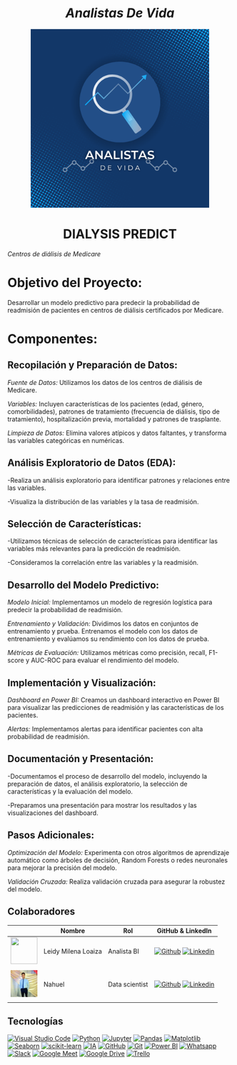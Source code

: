 ## <h1 align="center">_Analistas De Vida_</h1>




<p align="center">
  <img src="https://github.com/No-Country-simulation/c20-65-m-data-bi/blob/main/Imagenes/Blue%20and%20White%20Modern%20Digital%20Marketing%20Logo.png?raw=true" height="400">
<p align="center">







## <h1 align="center">DIALYSIS PREDICT</h1>
<p align="center"> 
  


*Centros de diálisis de Medicare*



# Objetivo del Proyecto:
Desarrollar un modelo predictivo para predecir la probabilidad de readmisión de pacientes en centros de diálisis certificados por Medicare.



# Componentes:





## Recopilación y Preparación de Datos:


*Fuente de Datos:* Utilizamos los datos de los centros de diálisis de Medicare.

*Variables:* Incluyen características de los pacientes (edad, género, comorbilidades), patrones de tratamiento (frecuencia de diálisis, tipo de tratamiento), hospitalización previa, mortalidad y patrones de trasplante.

*Limpieza de Datos:* Elimina valores atípicos y datos faltantes, y transforma las variables categóricas en numéricas.




## Análisis Exploratorio de Datos (EDA):

-Realiza un análisis exploratorio para identificar patrones y relaciones entre las variables.

-Visualiza la distribución de las variables y la tasa de readmisión.




## Selección de Características:

-Utilizamos técnicas de selección de características para identificar las variables más relevantes para la predicción de readmisión.

-Consideramos la correlación entre las variables y la readmisión.



## Desarrollo del Modelo Predictivo:

*Modelo Inicial:* Implementamos un modelo de regresión logística para predecir la probabilidad de readmisión.

*Entrenamiento y Validación:* Dividimos los datos en conjuntos de entrenamiento y prueba. Entrenamos el modelo con los datos de entrenamiento y evalúamos su rendimiento con los datos de prueba.

*Métricas de Evaluación:* Utilizamos métricas como precisión, recall, F1-score y AUC-ROC para evaluar el rendimiento del modelo.




## Implementación y Visualización:


*Dashboard en Power BI:* Creamos un dashboard interactivo en Power BI para visualizar las predicciones de readmisión y las características de los pacientes.

*Alertas:* Implementamos alertas para identificar pacientes con alta probabilidad de readmisión.




## Documentación y Presentación:

-Documentamos el proceso de desarrollo del modelo, incluyendo la preparación de datos, el análisis exploratorio, la selección de características y la evaluación del modelo.

-Preparamos una presentación para mostrar los resultados y las visualizaciones del dashboard.



## Pasos Adicionales:

*Optimización del Modelo:* Experimenta con otros algoritmos de aprendizaje automático como árboles de decisión, Random Forests o redes neuronales para mejorar la precisión del modelo.

*Validación Cruzada:* Realiza validación cruzada para asegurar la robustez del modelo.
































































































## Colaboradores

|                         | Nombre   |   Rol                    | GitHub & LinkedIn                                                                                                                                                                                          |
| ----------------------------- | -------- | ---------------------- | ------------------------------------------------------------------------------------------------------------------------------------------------------------------------------------------------------- |
| <img width="60" height="60" src="https://avatars.githubusercontent.com/u/114260905?s=96&v=4" /> | Leidy Milena Loaiza | Analista BI  | [![Github](https://skillicons.dev/icons?i=github)](https://github.com/leymilena2531) [![Linkedin](https://skillicons.dev/icons?i=linkedin)]( https://www.linkedin.com/in/leidy-milena-loaiza)                         |
|                               |
| <img width="60" height="60" src= "https://github.com/No-Country-simulation/c20-65-m-data-bi/blob/main/Imagenes/Nahuel.jpg"/> | Nahuel | Data scientist | [![Github](https://skillicons.dev/icons?i=github)](https://github.com/Nahuelk99) [![Linkedin](https://skillicons.dev/icons?i=linkedin)]()                         |
|                               |



















## Tecnologías

[![Visual Studio Code](https://img.shields.io/badge/IDE-Visual%20Studio%20Code-blue)](https://code.visualstudio.com/)
[![Python](https://img.shields.io/badge/Language-Python-blue)](https://www.python.org/)
[![Jupyter](https://img.shields.io/badge/Notebook-Jupyter-orange)](https://jupyter.org/)
[![Pandas](https://img.shields.io/badge/Library-Pandas-brightgreen)](https://pandas.pydata.org/)
[![Matplotlib](https://img.shields.io/badge/Library-Matplotlib-blue)](https://matplotlib.org/)
[![Seaborn](https://img.shields.io/badge/Library-Seaborn-yellow)](https://seaborn.pydata.org/)
[![scikit-learn](https://img.shields.io/badge/Library-scikit--learn-red)](https://scikit-learn.org/)
[![IA](https://img.shields.io/badge/Framework-ChatGPt-brown)](https://chatgpt.com/)
[![GitHub](https://img.shields.io/badge/Platform-GitHub-lightgrey)](https://github.com/)
[![Git](https://img.shields.io/badge/Version%20Control-Git-blue)](https://git-scm.com/)
[![Power BI](https://img.shields.io/badge/BI%20Tool-Power%20BI-yellow)](https://powerbi.microsoft.com/)
[![Whatsapp](https://img.shields.io/badge/Chat-Whatsapp-forest)](https://whatsapp.com/)
[![Slack](https://img.shields.io/badge/Chat-Slack-4A154B)](https://slack.com/)
[![Google Meet](https://img.shields.io/badge/Tool-Google%20Meet-4285F4)](https://meet.google.com/)
[![Google Drive](https://img.shields.io/badge/Tool-Google%20Drive-34A853)](https://drive.google.com/)
[![Trello](https://img.shields.io/badge/Scrum-Trello-violet)](https://trello.com/)






